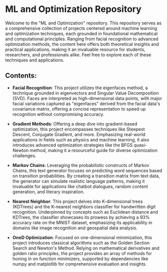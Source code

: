 # ML and Optimization Repository

Welcome to the "ML and Optimization" repository. This repository serves as a comprehensive collection of projects centered around machine learning and optimization techniques, each grounded in foundational mathematical and computational principles. Ranging from facial recognition to advanced optimization methods, the content here offers both theoretical insights and practical applications, making it an invaluable resource for students, researchers, and professionals alike. Feel free to explore each of these techniques and applications.

## Contents:

- **Facial Recognition**: This project utilizes the eigenfaces method, a technique grounded in eigenvectors and Singular Value Decomposition (SVD). Faces are interpreted as high-dimensional data points, with major facial variations captured as "eigenfaces" derived from the facial data's covariance matrix, offering a concise representation to speed up recognition without compromising accuracy.

- **Gradient Methods**: Offering a deep dive into gradient-based optimization, this project encompasses techniques like Steepest Descent, Conjugate Gradient, and more. Emphasizing real-world applications in fields such as physics and machine learning, it also introduces advanced optimization strategies like the BFGS quasi-Newton method, making it a resourceful guide for diverse optimization challenges.

- **Markov Chains**: Leveraging the probabilistic constructs of Markov Chains, this text generator focuses on predicting word sequences based on transition probabilities. By creating a transition matrix from text data, the generator can simulate realistic language patterns, making it invaluable for applications like chatbot dialogues, random content generation, and literary inspiration.

- **Nearest Neighbor**: This project delves into K-dimensional trees (KDTrees) and the K-nearest neighbors classifier for handwritten digit recognition. Underpinned by concepts such as Euclidean distance and KDTrees, the classifier showcases its prowess by achieving a 93% accuracy rate on the MNIST dataset, emphasizing its applicability in domains like image recognition and geospatial data analysis.

- **OneD Optimization**: Focused on one-dimensional minimization, this project introduces classical algorithms such as the Golden Section Search and Newton's Method. Relying on mathematical derivatives and golden ratio principles, the project provides an array of methods for honing in on function minimizers, supported by dependencies like numpy and matplotlib for comprehensive evaluation and insights.
